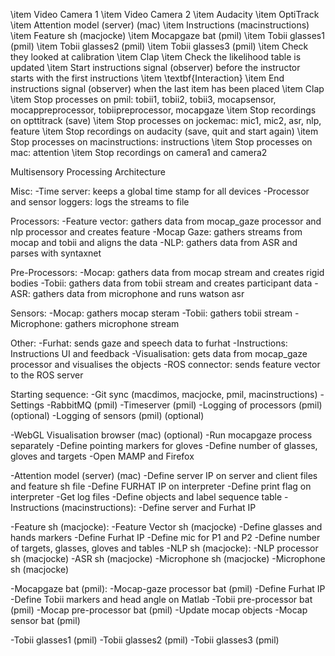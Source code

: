 \item Video Camera 1
\item Video Camera 2
\item Audacity
\item OptiTrack
\item Attention model (server) (mac)
\item Instructions (macinstructions)
\item Feature sh (macjocke)
\item Mocapgaze bat (pmil)
\item Tobii glasses1 (pmil)
\item Tobii glasses2 (pmil)
\item Tobii glasses3 (pmil)
\item Check they looked at calibration
\item Clap
\item Check the likelihood table is updated
\item Start instructions signal (observer) before the instructor starts with the first instructions
\item \textbf{Interaction}
\item End instructions signal (observer) when the last item has been placed
\item Clap
\item Stop processes on pmil: tobii1, tobii2, tobii3, mocapsensor, mocappreprocessor, tobiipreprocessor, mocapgaze
\item Stop recordings on opttitrack (save)
\item Stop processes on jockemac: mic1, mic2, asr, nlp, feature
\item Stop recordings on audacity (save, quit and start again)
\item Stop processes on macinstructions: instructions
\item Stop processes on mac: attention
\item Stop recordings on camera1 and camera2



Multisensory Processing Architecture

Misc:
-Time server: keeps a global time stamp for all devices
-Processor and sensor loggers: logs the streams to file

Processors:
-Feature vector: gathers data from mocap_gaze processor and nlp processor and creates feature
-Mocap Gaze: gathers streams from mocap and tobii and aligns the data
-NLP: gathers data from ASR and parses with syntaxnet

Pre-Processors:
-Mocap: gathers data from mocap stream and creates rigid bodies
-Tobii: gathers data from tobii stream and creates participant data
-ASR: gathers data from microphone and runs watson asr

Sensors:
-Mocap: gathers mocap steram
-Tobii: gathers tobii stream
-Microphone: gathers microphone stream

Other:
-Furhat: sends gaze and speech data to furhat
-Instructions: Instructions UI and feedback
-Visualisation: gets data from mocap_gaze processor and visualises the objects
-ROS connector: sends feature vector to the ROS server

Starting sequence:
-Git sync (macdimos, macjocke, pmil, macinstructions)
-Settings
-RabbitMQ (pmil)
-Timeserver (pmil)
    -Logging of processors (pmil) (optional)
    -Logging of sensors (pmil) (optional)

-WebGL Visualisation browser (mac) (optional)
    -Run mocapgaze process separately
    -Define pointing markers for gloves
    -Define number of glasses, gloves and targets
    -Open MAMP and Firefox

-Attention model (server) (mac)
    -Define server IP on server and client files and feature sh file
    -Define FURHAT IP on interpreter
    -Define print flag on interpreter
    -Get log files
    -Define objects and label sequence table
-Instructions (macinstructions):
    -Define server and Furhat IP

-Feature sh (macjocke):
    -Feature Vector sh (macjocke)
        -Define glasses and hands markers
        -Define Furhat IP
        -Define mic for P1 and P2
        -Define number of targets, glasses, gloves and tables
    -NLP sh (macjocke):
        -NLP processor sh (macjocke)
        -ASR sh (macjocke)
        -Microphone sh (macjocke)
        -Microphone sh (macjocke)

-Mocapgaze bat (pmil):
    -Mocap-gaze processor bat (pmil)
        -Define Furhat IP
        -Define Tobii markers and head angle on Matlab
    -Tobii pre-processor bat (pmil)
    -Mocap pre-processor bat (pmil)
        -Update mocap objects
    -Mocap sensor bat (pmil)

-Tobii glasses1 (pmil)
-Tobii glasses2 (pmil)
-Tobii glasses3 (pmil)
